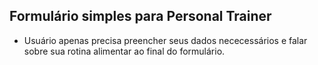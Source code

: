 ## Formulário simples para Personal Trainer ##

- Usuário apenas precisa preencher seus dados nececessários e falar sobre sua rotina alimentar ao final do formulário.